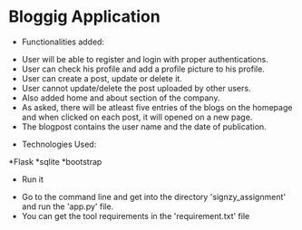  # Bloggig Application

 - Functionalities added:

 * User will be able to register and login with proper authentications.
 * User can check his profile and add a profile picture to his profile.
 * User can create a post, update or delete it.
 * User cannot update/delete the post uploaded by other users.
 * Also added home and about section of the company.
 * As asked, there will be atleast five entries of the blogs on the homepage and when clicked on each post, it will opened on a new page.
 * The blogpost contains the user name and the date of publication.
 
 - Technologies Used:

 *Flask
 *sqlite
 *bootstrap

 - Run it

 * Go to the command line and get into the directory 'signzy_assignment' and run the 'app.py' file.
 * You can get the tool requirements in the 'requirement.txt' file